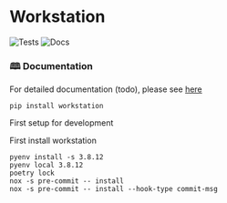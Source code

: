 # Workstation

![Tests](https://github.com/militu/workstation/actions/workflows/tests.yml/badge.svg)
![Docs](https://github.com/militu/workstation/actions/workflows/documentation.yml/badge.svg)

### 🕮 Documentation

For detailed documentation (todo), please see [here](https://militu.github.io/workstation/)

```shell
pip install workstation
```

First setup for development

First install workstation

```shell
pyenv install -s 3.8.12
pyenv local 3.8.12
poetry lock
nox -s pre-commit -- install
nox -s pre-commit -- install --hook-type commit-msg
```
